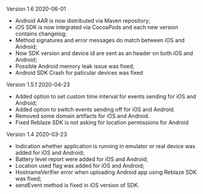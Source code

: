 Version 1.6
2020-06-01
- Android AAR is now distributed via Maven repository;
- iOS SDK is now integrated via CocoaPods and each new version contains changelog;
- Method signatures and error messages do match between iOS and Android;
- Now SDK version and device id are sent as an header on both iOS and Android;
- Possible Android memory leak issue was fixed;
- Android SDK Crash for paticular devices was fixed

Version 1.5.1
2020-04-23
- Added option to set custom time interval for events sending for iOS and Android;
- Added option to switch events sending off for iOS and Android.
- Removed some domain artifacts for iOS and Android.
- Fixed Reblaze SDK is not asking for location permissions for Android

Version 1.4
2020-03-23
 
- Indication whether application is running in emulator or real device was added for iOS and Android;
- Battery level report were added for iOS and Android;
- Location used flag was added for iOS and Android;
- HostnameVerifier error when uploading Android app using Reblaze SDK was fixed;
- sendEvent method is fixed in iOS version of SDK.
